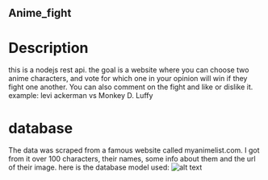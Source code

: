 ## Anime_fight
# Description
this is a nodejs rest api.
the goal is a website where you can choose two anime characters, 
and vote for which one in your opinion will win if they fight one another. 
You can also comment on the fight and like or dislike it.  
example: levi ackerman vs Monkey D. Luffy
# database
The data was scraped from a famous website called myanimelist.com.
I got from it over 100 characters, their names, some info about them and the url of their image.
here is the database model used:
![alt text](https://github.com/nainia-youness/anime_fight/main/database_ERD.png?raw=true)

